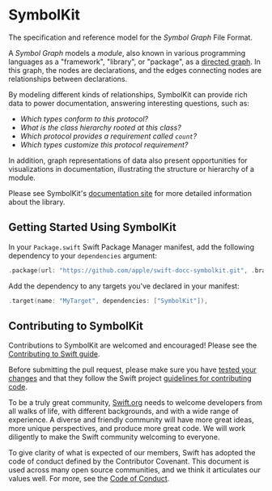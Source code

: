 # SymbolKit 

The specification and reference model for the *Symbol Graph* File Format.

A *Symbol Graph* models a *module*, also known in various programming languages as a "framework", "library", or "package", as a [directed graph](https://en.wikipedia.org/wiki/Directed_graph). In this graph, the nodes are declarations, and the edges connecting nodes are relationships between declarations.

By modeling different kinds of relationships, SymbolKit can provide rich data to power documentation, answering interesting questions, such as:

- *Which types conform to this protocol?*
- *What is the class hierarchy rooted at this class?*
- *Which protocol provides a requirement called `count`?*
- *Which types customize this protocol requirement?*

In addition, graph representations of data also present opportunities for visualizations in documentation, illustrating the structure or hierarchy of a module.

Please see SymbolKit's [documentation site](https://apple.github.io/swift-docc-symbolkit/documentation/symbolkit/) for more detailed information about the library.

## Getting Started Using SymbolKit

In your `Package.swift` Swift Package Manager manifest, add the following dependency to your `dependencies` argument:

```swift
.package(url: "https://github.com/apple/swift-docc-symbolkit.git", .branch("main")),
```

Add the dependency to any targets you've declared in your manifest:

```swift
.target(name: "MyTarget", dependencies: ["SymbolKit"]),
```


## Contributing to SymbolKit

Contributions to SymbolKit are welcomed and encouraged! Please see the
[Contributing to Swift guide](https://swift.org/contributing/).

Before submitting the pull request, please make sure you have [tested your
 changes](https://github.com/apple/swift/blob/main/docs/ContinuousIntegration.md)
 and that they follow the Swift project [guidelines for contributing
 code](https://swift.org/contributing/#contributing-code).

To be a truly great community, [Swift.org](https://swift.org/) needs to welcome
developers from all walks of life, with different backgrounds, and with a wide
range of experience. A diverse and friendly community will have more great
ideas, more unique perspectives, and produce more great code. We will work
diligently to make the Swift community welcoming to everyone.

To give clarity of what is expected of our members, Swift has adopted the
code of conduct defined by the Contributor Covenant. This document is used
across many open source communities, and we think it articulates our values
well. For more, see the [Code of Conduct](https://swift.org/code-of-conduct/).

<!-- Copyright (c) 2021-2022 Apple Inc and the Swift Project authors. All Rights Reserved. -->
